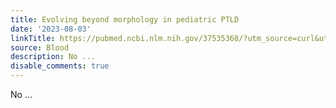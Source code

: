 ```yaml
---
title: Evolving beyond morphology in pediatric PTLD
date: '2023-08-03'
linkTitle: https://pubmed.ncbi.nlm.nih.gov/37535368/?utm_source=curl&utm_medium=rss&utm_campaign=journals&utm_content=7603509&fc=None&ff=20230804180745&v=2.17.9.post6+86293ac
source: Blood
description: No ...
disable_comments: true
---
```

No ...